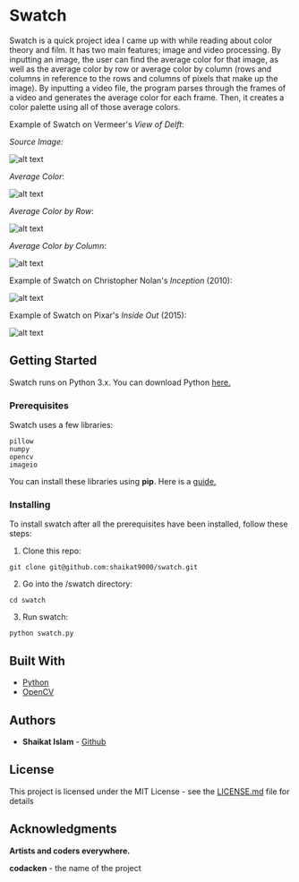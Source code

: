 # Swatch
Swatch is a quick project idea I came up with while reading about color theory and film. It has two main features; image and video processing. By inputting an image, the user can find the average color for that image, as well as the average color by row or average color by column (rows and columns in reference to the rows and columns of pixels that make up the image). By inputting a video file, the program parses through the frames of a video and generates the average color for each frame. Then, it creates a color palette using all of those average colors. 

Example of Swatch on Vermeer's <i>View of Delft</i>:

<em>Source Image:</em>

![alt text](https://github.com/shaikat9000/swatch/blob/master/examples/viewofdelft.jpg)

<em>Average Color</em>:

![alt text](https://github.com/shaikat9000/swatch/blob/master/examples/average_color.jpg)

<em>Average Color by Row</em>:

![alt text](https://github.com/shaikat9000/swatch/blob/master/examples/average_row.jpg)

<em>Average Color by Column</em>:

![alt text](https://github.com/shaikat9000/swatch/blob/master/examples/average_col.jpg)

Example of Swatch on Christopher Nolan's <i>Inception</i> (2010):

![alt text](https://github.com/shaikat9000/swatch/blob/master/examples/inception.jpg)


Example of Swatch on Pixar's <i>Inside Out</i> (2015):

![alt text](https://github.com/shaikat9000/swatch/blob/master/examples/insideout.jpg)


## Getting Started
Swatch runs on Python 3.x. 
You can download Python [here.](https://www.python.org/downloads/ "Python Download")

### Prerequisites
Swatch uses a few libraries:

```
pillow
numpy
opencv
imageio
```

You can install these libraries using <b>pip</b>.
Here is a [guide.](https://packaging.python.org/tutorials/installing-packages/ "pip guide")

### Installing
To install swatch after all the prerequisites have been installed, follow these steps:

1) Clone this repo:
```
git clone git@github.com:shaikat9000/swatch.git
```

2) Go into the /swatch directory:
```
cd swatch
```

3) Run swatch:
```
python swatch.py
```

## Built With
* [Python](https://www.python.org/downloads/) 
* [OpenCV](https://opencv.org/) 


## Authors
* **Shaikat Islam** - [Github](https://github.com/shaikat9000/)


## License
This project is licensed under the MIT License - see the [LICENSE.md](LICENSE.md) file for details

## Acknowledgments
**Artists and coders everywhere.**

**codacken** - the name of the project
